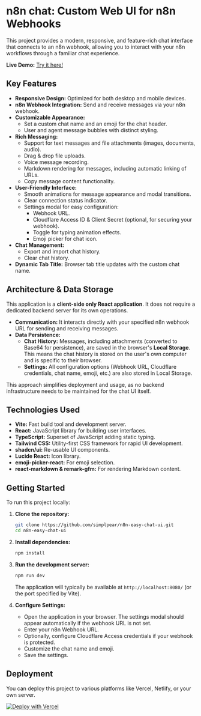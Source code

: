 # n8n chat: Custom Web UI for n8n Webhooks

This project provides a modern, responsive, and feature-rich chat interface that connects to an n8n webhook, allowing you to interact with your n8n workflows through a familiar chat experience.

**Live Demo:** [Try it here!](https://n8n-easy-chat-ui.vercel.app)

## Key Features

*   **Responsive Design:** Optimized for both desktop and mobile devices.
*   **n8n Webhook Integration:** Send and receive messages via your n8n webhook.
*   **Customizable Appearance:**
    *   Set a custom chat name and an emoji for the chat header.
    *   User and agent message bubbles with distinct styling.
*   **Rich Messaging:**
    *   Support for text messages and file attachments (images, documents, audio).
    *   Drag & drop file uploads.
    *   Voice message recording.
    *   Markdown rendering for messages, including automatic linking of URLs.
    *   Copy message content functionality.
*   **User-Friendly Interface:**
    *   Smooth animations for message appearance and modal transitions.
    *   Clear connection status indicator.
    *   Settings modal for easy configuration:
        *   Webhook URL.
        *   Cloudflare Access ID & Client Secret (optional, for securing your webhook).
        *   Toggle for typing animation effects.
        *   Emoji picker for chat icon.
*   **Chat Management:**
    *   Export and import chat history.
    *   Clear chat history.
*   **Dynamic Tab Title:** Browser tab title updates with the custom chat name.

## Architecture & Data Storage

This application is a **client-side only React application**. It does not require a dedicated backend server for its own operations.

*   **Communication:** It interacts directly with your specified n8n webhook URL for sending and receiving messages.
*   **Data Persistence:**
    *   **Chat History:** Messages, including attachments (converted to Base64 for persistence), are saved in the browser's **Local Storage**. This means the chat history is stored on the user's own computer and is specific to their browser.
    *   **Settings:** All configuration options (Webhook URL, Cloudflare credentials, chat name, emoji, etc.) are also stored in Local Storage.

This approach simplifies deployment and usage, as no backend infrastructure needs to be maintained for the chat UI itself.

## Technologies Used

*   **Vite:** Fast build tool and development server.
*   **React:** JavaScript library for building user interfaces.
*   **TypeScript:** Superset of JavaScript adding static typing.
*   **Tailwind CSS:** Utility-first CSS framework for rapid UI development.
*   **shadcn/ui:** Re-usable UI components.
*   **Lucide React:** Icon library.
*   **emoji-picker-react:** For emoji selection.
*   **react-markdown & remark-gfm:** For rendering Markdown content.

## Getting Started

To run this project locally:

1.  **Clone the repository:**
    ```sh
    git clone https://github.com/simplpear/n8n-easy-chat-ui.git
    cd n8n-easy-chat-ui
    ```
2.  **Install dependencies:**
    ```sh
    npm install
    ```
3.  **Run the development server:**
    ```sh
    npm run dev
    ```
    The application will typically be available at `http://localhost:8080/` (or the port specified by Vite).

4.  **Configure Settings:**
    *   Open the application in your browser. The settings modal should appear automatically if the webhook URL is not set.
    *   Enter your n8n Webhook URL.
    *   Optionally, configure Cloudflare Access credentials if your webhook is protected.
    *   Customize the chat name and emoji.
    *   Save the settings.

## Deployment

You can deploy this project to various platforms like Vercel, Netlify, or your own server.

[![Deploy with Vercel](https://vercel.com/button)](https://vercel.com/new/clone?repository-url=https%3A%2F%2Fgithub.com%2Fsimplpear%2Fn8n-easy-chat-ui%2Ftree%2Fmain)
